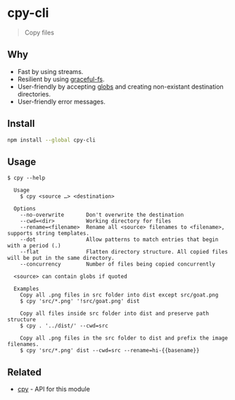 # cpy-cli

> Copy files

## Why

- Fast by using streams.
- Resilient by using [graceful-fs](https://github.com/isaacs/node-graceful-fs).
- User-friendly by accepting [globs](https://github.com/sindresorhus/globby#globbing-patterns) and creating non-existant destination directories.
- User-friendly error messages.

## Install

```sh
npm install --global cpy-cli
```

## Usage

```
$ cpy --help

  Usage
    $ cpy <source …> <destination>

  Options
    --no-overwrite       Don't overwrite the destination
    --cwd=<dir>          Working directory for files
    --rename=<filename>  Rename all <source> filenames to <filename>, supports string templates.
    --dot                Allow patterns to match entries that begin with a period (.)
    --flat               Flatten directory structure. All copied files will be put in the same directory.
    --concurrency        Number of files being copied concurrently

  <source> can contain globs if quoted

  Examples
    Copy all .png files in src folder into dist except src/goat.png
    $ cpy 'src/*.png' '!src/goat.png' dist

    Copy all files inside src folder into dist and preserve path structure
    $ cpy . '../dist/' --cwd=src

    Copy all .png files in the src folder to dist and prefix the image filenames.
    $ cpy 'src/*.png' dist --cwd=src --rename=hi-{{basename}}
```

## Related

- [cpy](https://github.com/sindresorhus/cpy) - API for this module

